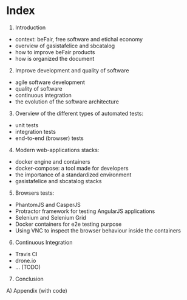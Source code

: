 # Index

1) Introduction
  - context: beFair, free software and etichal economy
  - overview of gasistafelice and sbcatalog
  - how to improve beFair products
  - how is organized the document

2) Improve development and quality of software
  - agile software development
  - quality of software
  - continuous integration
  - the evolution of the software architecture

3) Overview of the different types of automated tests:
  - unit tests
  - integration tests
  - end-to-end (browser) tests

4) Modern web-applications stacks:
  - docker engine and containers
  - docker-compose: a tool made for developers
  - the importance of a standardized environment
  - gasistafelice and sbcatalog stacks

5) Browsers tests:
  - PhantomJS and CasperJS
  - Protractor framework for testing AngularJS applications
  - Selenium and Selenium Grid
  - Docker containers for e2e testing purpose
  - Using VNC to inspect the browser behaviour inside the containers

6) Continuous Integration
  - Travis CI 
  - drone.io
  - ... (TODO)

7) Conclusion

A) Appendix (with code)
